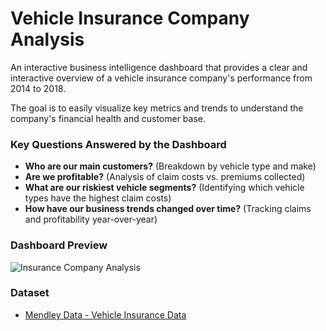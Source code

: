 # Vehicle Insurance Company Analysis

An interactive business intelligence dashboard that provides a clear and interactive overview of a vehicle insurance company's performance from 2014 to 2018.

The goal is to easily visualize key metrics and trends to understand the company's financial health and customer base.

### Key Questions Answered by the Dashboard

- **Who are our main customers?** (Breakdown by vehicle type and make)
- **Are we profitable?** (Analysis of claim costs vs. premiums collected)
- **What are our riskiest vehicle segments?** (Identifying which vehicle types have the highest claim costs)
- **How have our business trends changed over time?** (Tracking claims and profitability year-over-year)

### Dashboard Preview

![Insurance Company Analysis](https://github.com/user-attachments/assets/6af625ca-eaa1-47ec-b874-09a9c1f6a857)

### Dataset

- [Mendley Data - Vehicle Insurance Data](https://data.mendeley.com/datasets/34nfrk36dt/1)
